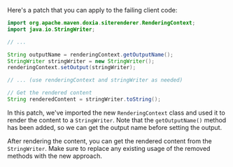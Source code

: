 Here's a patch that you can apply to the failing client code:
```java
import org.apache.maven.doxia.siterenderer.RenderingContext;
import java.io.StringWriter;

// ...

String outputName = renderingContext.getOutputName();
StringWriter stringWriter = new StringWriter();
renderingContext.setOutput(stringWriter);

// ... (use renderingContext and stringWriter as needed)

// Get the rendered content
String renderedContent = stringWriter.toString();
```
In this patch, we've imported the new `RenderingContext` class and used it to render the content to a `StringWriter`. Note that the `getOutputName()` method has been added, so we can get the output name before setting the output.

After rendering the content, you can get the rendered content from the `StringWriter`. Make sure to replace any existing usage of the removed methods with the new approach.